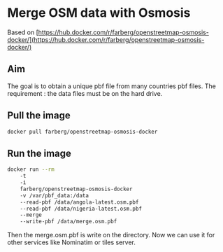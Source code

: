 # Merge OSM data with Osmosis

Based on [https://hub.docker.com/r/farberg/openstreetmap-osmosis-docker/](https://hub.docker.com/r/farberg/openstreetmap-osmosis-docker/)

## Aim

The goal is to obtain a unique pbf file from many countries pbf files.
The requirement : the data files must be on the hard drive.

## Pull the image
```bash
docker pull farberg/openstreetmap-osmosis-docker
```

## Run the image

```bash
docker run --rm 
	-t
	-i
	farberg/openstreetmap-osmosis-docker
	-v /var/pbf_data:/data 
	--read-pbf /data/angola-latest.osm.pbf 
	--read-pbf /data/nigeria-latest.osm.pbf 
	--merge 
	--write-pbf /data/merge.osm.pbf
```

Then the merge.osm.pbf is write on the directory.
Now we can use it for other services like Nominatim or tiles server.